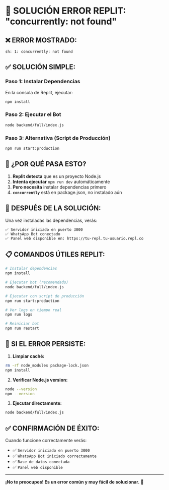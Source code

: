 # 🔧 SOLUCIÓN ERROR REPLIT: "concurrently: not found"

## ❌ **ERROR MOSTRADO:**
```
sh: 1: concurrently: not found
```

## ✅ **SOLUCIÓN SIMPLE:**

### **Paso 1: Instalar Dependencias**
En la consola de Replit, ejecutar:
```bash
npm install
```

### **Paso 2: Ejecutar el Bot**
```bash
node backend/full/index.js
```

### **Paso 3: Alternativa (Script de Producción)**
```bash
npm run start:production
```

## 🎯 **¿POR QUÉ PASA ESTO?**

1. **Replit detecta** que es un proyecto Node.js
2. **Intenta ejecutar** `npm run dev` automáticamente
3. **Pero necesita** instalar dependencias primero
4. **`concurrently`** está en package.json, no instalado aún

## 🚀 **DESPUÉS DE LA SOLUCIÓN:**

Una vez instaladas las dependencias, verás:
```
✅ Servidor iniciado en puerto 3000
✅ WhatsApp Bot conectado
✅ Panel web disponible en: https://tu-repl.tu-usuario.repl.co
```

## 📋 **COMANDOS ÚTILES REPLIT:**

```bash
# Instalar dependencias
npm install

# Ejecutar bot (recomendado)
node backend/full/index.js

# Ejecutar con script de producción
npm run start:production

# Ver logs en tiempo real
npm run logs

# Reiniciar bot
npm run restart
```

## 🔄 **SI EL ERROR PERSISTE:**

1. **Limpiar caché:**
```bash
rm -rf node_modules package-lock.json
npm install
```

2. **Verificar Node.js version:**
```bash
node --version
npm --version
```

3. **Ejecutar directamente:**
```bash
node backend/full/index.js
```

## ✅ **CONFIRMACIÓN DE ÉXITO:**

Cuando funcione correctamente verás:
- ✅ `Servidor iniciado en puerto 3000`
- ✅ `WhatsApp Bot iniciado correctamente`
- ✅ `Base de datos conectada`
- ✅ `Panel web disponible`

---

**¡No te preocupes! Es un error común y muy fácil de solucionar.** 🚀
